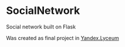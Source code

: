 # SocialNetwork
<p>Social network built on Flask</p>
<p>Was created as final project in <a href="https://academy.yandex.ru/lyceum/" target="_blank">Yandex.Lyceum</a></p>
